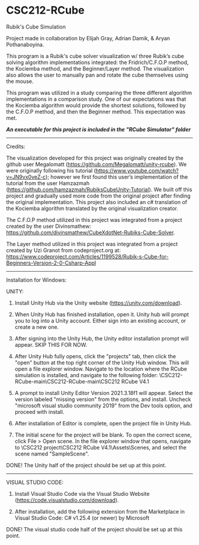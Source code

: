 # CSC212-RCube
Rubik's Cube Simulation

Project made in collaboration by Elijah Gray, Adrian Damik, & Aryan Pothanaboyina.

This program is a Rubik's cube solver visualization w/ three Rubik’s cube solving algorithm implementations integrated: the Fridrich/C.F.O.P method, the Kociemba method, and the Beginner/Layer method. The visualization also allows the user to manually pan and rotate the cube themselves using the mouse.

This program was utilized in a study comparing the three different algorithm implementations in a comparison study. One of our expectations was that the Kociemba algorithm would provide the shortest solutions, followed by the C.F.O.P method, and then the Beginner method. This expectation was met.

***An executable for this project is included in the "RCube Simulator" folder*** 


___________________________________________________________________________


Credits: 

The visualization developed for this project was originally created by the github user Megalomatt (https://github.com/Megalomatt/unity-rcube). We were originally following his tutorial (https://www.youtube.com/watch?v=JN9vx0veZ-c); however we first found this user’s implementation of the tutorial from the user Hamzazmah (https://github.com/hamzazmah/RubiksCubeUnity-Tutorial). We built off this project and gradually used more code from the original project after finding the original implementation. This project also included an c# translation of the Kociemba algorithm translated by the original visualization creator.

The C.F.O.P method utilized in this project was integrated from a project created by the user Divinsmathew: https://github.com/divinsmathew/CubeXdotNet-Rubiks-Cube-Solver.

The Layer method utilized in this project was integrated from a project created by Uzi Granot from codeproject.org at: https://www.codeproject.com/Articles/1199528/Rubik-s-Cube-for-Beginners-Version-2-0-Csharp-Appl

___________________________________________________________________________


Installation for Windows:

UNITY:
1) Install Unity Hub via the Unity website (https://unity.com/download).

2) When Unity Hub has finished installation, open it. Unity hub will prompt you to log into a Unity account. Either sign into an existing account, or create a new one.

3) After signing into the Unity Hub, the Unity editor installation prompt will appear. SKIP THIS FOR NOW. 

4) After Unity Hub fully opens, click the "projects" tab, then click the "open" button at the top right corner of the Unity Hub window. This will open a file explorer window. Navigate to the location where the RCube simulation is installed, and navigate to the following folder: 
   <your installation location>\CSC212-RCube-main\CSC212-RCube-main\CSC212 RCube V4.1

5) A prompt to install Unity Editor Version 2021.3.18f1 will appear. Select the version labeled "missing version" from the options, and install. Uncheck "microsoft visual studio community 2019" from the Dev tools option, and proceed with install.

6) After installation of Editor is complete, open the project file in Unity Hub.

7) The initial scene for the project will be blank. To open the correct scene, click File > Open scene. In the file explorer window that opens, navigate to <your installation location>\CSC212 project\CSC212 RCube V4.1\Assets\Scenes, and select the scene named "SampleScene".

DONE! The Unity half of the project should be set up at this point.

___________________________________________________________________________

VISUAL STUDIO CODE:

1) Install Visual Studio Code via the Visual Studio Website (https://code.visualstudio.com/download).

2) After installation, add the following extension from the Marketplace in Visual Studio Code:
   C# v1.25.4 (or newer) by Microsoft

DONE! The visual studio code half of the project should be set up at this point.
